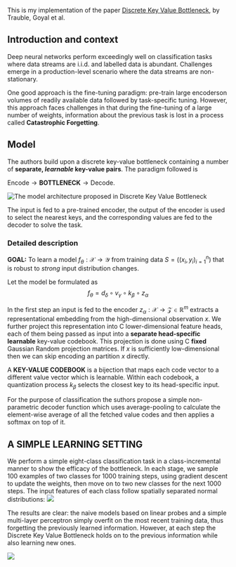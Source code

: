This is my implementation of the paper [Discrete Key Value Bottleneck](https://arxiv.org/abs/2207.11240), by Trauble, Goyal et al.

## Introduction and context

Deep neural networks perform exceedingly well on classification tasks where data streams are i.i.d. and labelled data is abundant. Challenges emerge in a production-level scenario where the data streams are non-stationary. 

One good approach is the fine-tuning paradigm: pre-train large encoderson volumes of readily available data followed by task-specific tuning. However, this approach faces challenges in that during the fine-tuning of a large number of weights, information about the previous task is lost in a process called **Catastrophic Forgetting**.

## Model

The authors build upon a discrete key-value bottleneck containing a number of **separate, *learnable* key-value pairs**. The paradigm followed is 

$\text{Encode} \rightarrow \textbf{BOTTLENECK} \rightarrow \text{Decode} .$

![*The model architecture proposed in Discrete Key Value Bottleneck*](https://i.imgur.com/WBQiBfi.png)

The input is fed to a pre-trained encoder, the output of the encoder is used to select the nearest keys, and the corresponding values are fed to the decoder to solve the task.

### Detailed description

**GOAL:** To learn a model $f_\theta : \mathcal X \rightarrow \mathcal Y$ from training data $S = ((x_i, y_i)_{i=1}^n)$ that is robust to *strong* input distribution changes.

Let the model be formulated as $$f_\theta = d_\delta \circ v_\gamma \circ k_\beta \circ z_\alpha$$

In the first step an input is fed to the encoder $z_\alpha : \mathcal X \rightarrow \mathcal Z \in \mathbb R^m$ extracts a representational embedding from the high-dimensional observation $x$. We further project this representation into C lower-dimensional feature heads, each of them being passed as input into a **separate head-specific learnable** key-value codebook. This projection is done using C **fixed** Gaussian Random projection matrices. If $x$ is sufficiently low-dimensional then we can skip encoding an partition $x$ directly.

A **KEY-VALUE CODEBOOK** is a bijection that maps each code vector to a different value vector which is learnable. Within each codebook, a quantization process $k_\beta$ selects the closest key to its head-specific input.

For the purpose of classification the suthors propose a simple non-parametric decoder function which uses average-pooling to calculate the element-wise average of all the fetched value codes and then applies a softmax on top of it.

## A SIMPLE LEARNING SETTING
We perform a simple eight-class classification task in a class-incremental manner to show the efficacy of the bottleneck. In each stage, we sample 100 examples of two classes for 1000 training steps, using gradient descent to update the weights, then move on to two new classes for the next 1000 steps. The input features of each class follow spatially separated normal distributions:
![](https://i.imgur.com/fVhROlp.png)

The results are clear: the naive models based on linear probes and a simple multi-layer perceptron simply overfit on the most recent training data, thus forgetting the previously learned information. However, at each step the Discrete Key Value Bottleneck holds on to the previous information while also learning new ones.
 
![](https://i.imgur.com/VXKxuaG.png)
